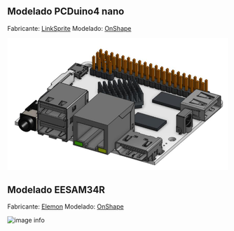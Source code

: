 ## Modelado PCDuino4 nano

Fabricante: [LinkSprite](https://www.linksprite.com/pcduino4-nano/)
Modelado: [OnShape](https://cad.onshape.com/documents/57041b9190bb21ceda39ff75/w/c7373ccc2a489fcd80e53552/e/1d8e02940abf0899527074be)

![image info](./PCDuino4nano_OSh.jpg)

## Modelado EESAM34R

Fabricante: [Elemon](https://www.elemon.com.ar/Cotizar.aspx)
Modelado: [OnShape](https://cad.onshape.com/documents/5c766772f1cf92beb5b2a2ce/w/0669a1c371af4958e5f9264b/e/346e4c6ac8418c2cd695989a)

![image info]("./EESAMR34_OSh.jpg)